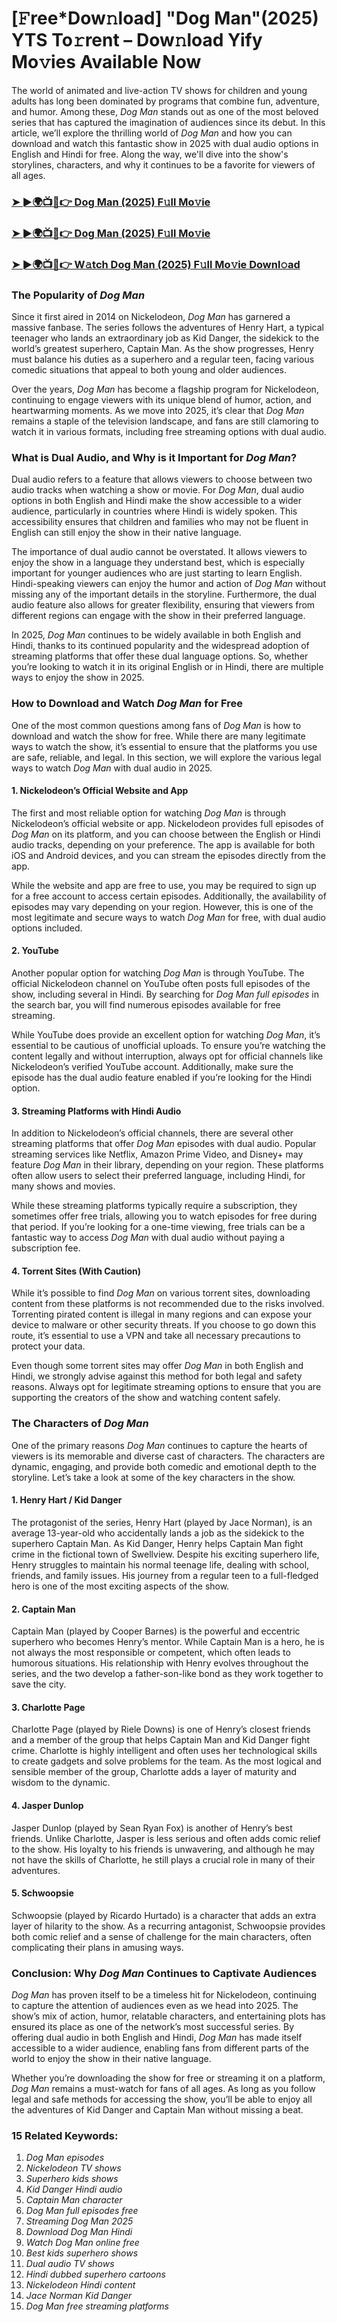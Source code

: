 # [𝙵ree*Dow𝚗load] "Dog Man"(2025) YTS To𝚛rent – Dow𝚗load Yify Mo𝚟ies Available Now

The world of animated and live-action TV shows for children and young adults has long been dominated by programs that combine fun, adventure, and humor. Among these, *Dog Man* stands out as one of the most beloved series that has captured the imagination of audiences since its debut. In this article, we’ll explore the thrilling world of *Dog Man* and how you can download and watch this fantastic show in 2025 with dual audio options in English and Hindi for free. Along the way, we'll dive into the show's storylines, characters, and why it continues to be a favorite for viewers of all ages.

<h3><a href="https://short.cl/dog-man">➤ ►🌍📺📱👉 Dog Man (2025) F𝚞ll Mo𝚟ie</a></h3>

<h3><a href="https://short.cl/dog-man">➤ ►🌍📺📱👉 Dog Man (2025) F𝚞ll Mo𝚟ie</a></h3>

<h3><a href="https://short.cl/dog-man">➤ ►🌍📺📱👉 W𝚊tch Dog Man (2025) F𝚞ll Mo𝚟ie Downl𝚘ad</a></h3>

### The Popularity of *Dog Man*

Since it first aired in 2014 on Nickelodeon, *Dog Man* has garnered a massive fanbase. The series follows the adventures of Henry Hart, a typical teenager who lands an extraordinary job as Kid Danger, the sidekick to the world’s greatest superhero, Captain Man. As the show progresses, Henry must balance his duties as a superhero and a regular teen, facing various comedic situations that appeal to both young and older audiences.

Over the years, *Dog Man* has become a flagship program for Nickelodeon, continuing to engage viewers with its unique blend of humor, action, and heartwarming moments. As we move into 2025, it’s clear that *Dog Man* remains a staple of the television landscape, and fans are still clamoring to watch it in various formats, including free streaming options with dual audio.

### What is Dual Audio, and Why is it Important for *Dog Man*?

Dual audio refers to a feature that allows viewers to choose between two audio tracks when watching a show or movie. For *Dog Man*, dual audio options in both English and Hindi make the show accessible to a wider audience, particularly in countries where Hindi is widely spoken. This accessibility ensures that children and families who may not be fluent in English can still enjoy the show in their native language.

The importance of dual audio cannot be overstated. It allows viewers to enjoy the show in a language they understand best, which is especially important for younger audiences who are just starting to learn English. Hindi-speaking viewers can enjoy the humor and action of *Dog Man* without missing any of the important details in the storyline. Furthermore, the dual audio feature also allows for greater flexibility, ensuring that viewers from different regions can engage with the show in their preferred language.

In 2025, *Dog Man* continues to be widely available in both English and Hindi, thanks to its continued popularity and the widespread adoption of streaming platforms that offer these dual language options. So, whether you’re looking to watch it in its original English or in Hindi, there are multiple ways to enjoy the show in 2025.

### How to Download and Watch *Dog Man* for Free

One of the most common questions among fans of *Dog Man* is how to download and watch the show for free. While there are many legitimate ways to watch the show, it’s essential to ensure that the platforms you use are safe, reliable, and legal. In this section, we will explore the various legal ways to watch *Dog Man* with dual audio in 2025.

#### 1. **Nickelodeon’s Official Website and App**

The first and most reliable option for watching *Dog Man* is through Nickelodeon’s official website or app. Nickelodeon provides full episodes of *Dog Man* on its platform, and you can choose between the English or Hindi audio tracks, depending on your preference. The app is available for both iOS and Android devices, and you can stream the episodes directly from the app.

While the website and app are free to use, you may be required to sign up for a free account to access certain episodes. Additionally, the availability of episodes may vary depending on your region. However, this is one of the most legitimate and secure ways to watch *Dog Man* for free, with dual audio options included.

#### 2. **YouTube**

Another popular option for watching *Dog Man* is through YouTube. The official Nickelodeon channel on YouTube often posts full episodes of the show, including several in Hindi. By searching for *Dog Man full episodes* in the search bar, you will find numerous episodes available for free streaming.

While YouTube does provide an excellent option for watching *Dog Man*, it’s essential to be cautious of unofficial uploads. To ensure you’re watching the content legally and without interruption, always opt for official channels like Nickelodeon’s verified YouTube account. Additionally, make sure the episode has the dual audio feature enabled if you’re looking for the Hindi option.

#### 3. **Streaming Platforms with Hindi Audio**

In addition to Nickelodeon’s official channels, there are several other streaming platforms that offer *Dog Man* episodes with dual audio. Popular streaming services like Netflix, Amazon Prime Video, and Disney+ may feature *Dog Man* in their library, depending on your region. These platforms often allow users to select their preferred language, including Hindi, for many shows and movies.

While these streaming platforms typically require a subscription, they sometimes offer free trials, allowing you to watch episodes for free during that period. If you’re looking for a one-time viewing, free trials can be a fantastic way to access *Dog Man* with dual audio without paying a subscription fee.

#### 4. **Torrent Sites (With Caution)**

While it’s possible to find *Dog Man* on various torrent sites, downloading content from these platforms is not recommended due to the risks involved. Torrenting pirated content is illegal in many regions and can expose your device to malware or other security threats. If you choose to go down this route, it’s essential to use a VPN and take all necessary precautions to protect your data.

Even though some torrent sites may offer *Dog Man* in both English and Hindi, we strongly advise against this method for both legal and safety reasons. Always opt for legitimate streaming options to ensure that you are supporting the creators of the show and watching content safely.

### The Characters of *Dog Man*

One of the primary reasons *Dog Man* continues to capture the hearts of viewers is its memorable and diverse cast of characters. The characters are dynamic, engaging, and provide both comedic and emotional depth to the storyline. Let’s take a look at some of the key characters in the show.

#### 1. **Henry Hart / Kid Danger**

The protagonist of the series, Henry Hart (played by Jace Norman), is an average 13-year-old who accidentally lands a job as the sidekick to the superhero Captain Man. As Kid Danger, Henry helps Captain Man fight crime in the fictional town of Swellview. Despite his exciting superhero life, Henry struggles to maintain his normal teenage life, dealing with school, friends, and family issues. His journey from a regular teen to a full-fledged hero is one of the most exciting aspects of the show.

#### 2. **Captain Man**

Captain Man (played by Cooper Barnes) is the powerful and eccentric superhero who becomes Henry’s mentor. While Captain Man is a hero, he is not always the most responsible or competent, which often leads to humorous situations. His relationship with Henry evolves throughout the series, and the two develop a father-son-like bond as they work together to save the city.

#### 3. **Charlotte Page**

Charlotte Page (played by Riele Downs) is one of Henry’s closest friends and a member of the group that helps Captain Man and Kid Danger fight crime. Charlotte is highly intelligent and often uses her technological skills to create gadgets and solve problems for the team. As the most logical and sensible member of the group, Charlotte adds a layer of maturity and wisdom to the dynamic.

#### 4. **Jasper Dunlop**

Jasper Dunlop (played by Sean Ryan Fox) is another of Henry’s best friends. Unlike Charlotte, Jasper is less serious and often adds comic relief to the show. His loyalty to his friends is unwavering, and although he may not have the skills of Charlotte, he still plays a crucial role in many of their adventures.

#### 5. **Schwoopsie**

Schwoopsie (played by Ricardo Hurtado) is a character that adds an extra layer of hilarity to the show. As a recurring antagonist, Schwoopsie provides both comic relief and a sense of challenge for the main characters, often complicating their plans in amusing ways.

### Conclusion: Why *Dog Man* Continues to Captivate Audiences

*Dog Man* has proven itself to be a timeless hit for Nickelodeon, continuing to capture the attention of audiences even as we head into 2025. The show’s mix of action, humor, relatable characters, and entertaining plots has ensured its place as one of the network’s most successful series. By offering dual audio in both English and Hindi, *Dog Man* has made itself accessible to a wider audience, enabling fans from different parts of the world to enjoy the show in their native language.

Whether you’re downloading the show for free or streaming it on a platform, *Dog Man* remains a must-watch for fans of all ages. As long as you follow legal and safe methods for accessing the show, you’ll be able to enjoy all the adventures of Kid Danger and Captain Man without missing a beat.

### 15 Related Keywords:
1. *Dog Man episodes*
2. *Nickelodeon TV shows*
3. *Superhero kids shows*
4. *Kid Danger Hindi audio*
5. *Captain Man character*
6. *Dog Man full episodes free*
7. *Streaming *Dog Man* 2025*
8. *Download *Dog Man* Hindi*
9. *Watch *Dog Man* online free*
10. *Best kids superhero shows*
11. *Dual audio TV shows*
12. *Hindi dubbed superhero cartoons*
13. *Nickelodeon Hindi content*
14. *Jace Norman Kid Danger*
15. *Dog Man free streaming platforms*
